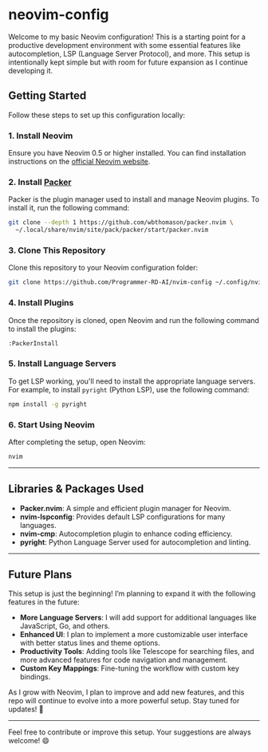 # neovim-config

Welcome to my basic Neovim configuration! This is a starting point for a productive development environment with some essential features like autocompletion, LSP (Language Server Protocol), and more. This setup is intentionally kept simple but with room for future expansion as I continue developing it.

## Getting Started

Follow these steps to set up this configuration locally:

### 1. **Install Neovim**

Ensure you have Neovim 0.5 or higher installed. You can find installation instructions on the [official Neovim website](https://neovim.io/).

### 2. **Install [Packer](https://github.com/wbthomason/packer.nvim)**

Packer is the plugin manager used to install and manage Neovim plugins. To install it, run the following command:

```bash
git clone --depth 1 https://github.com/wbthomason/packer.nvim \
  ~/.local/share/nvim/site/pack/packer/start/packer.nvim
```

### 3. **Clone This Repository**

Clone this repository to your Neovim configuration folder:

```bash
git clone https://github.com/Programmer-RD-AI/nvim-config ~/.config/nvim
```

### 4. **Install Plugins**

Once the repository is cloned, open Neovim and run the following command to install the plugins:

```bash
:PackerInstall
```

### 5. **Install Language Servers**

To get LSP working, you'll need to install the appropriate language servers. For example, to install `pyright` (Python LSP), use the following command:

```bash
npm install -g pyright
```

### 6. **Start Using Neovim**

After completing the setup, open Neovim:

```bash
nvim
```

---

## Libraries & Packages Used

- **Packer.nvim**: A simple and efficient plugin manager for Neovim.
- **nvim-lspconfig**: Provides default LSP configurations for many languages.
- **nvim-cmp**: Autocompletion plugin to enhance coding efficiency.
- **pyright**: Python Language Server used for autocompletion and linting.

---

## Future Plans

This setup is just the beginning! I’m planning to expand it with the following features in the future:

- **More Language Servers**: I will add support for additional languages like JavaScript, Go, and others.
- **Enhanced UI**: I plan to implement a more customizable user interface with better status lines and theme options.
- **Productivity Tools**: Adding tools like Telescope for searching files, and more advanced features for code navigation and management.
- **Custom Key Mappings**: Fine-tuning the workflow with custom key bindings.

As I grow with Neovim, I plan to improve and add new features, and this repo will continue to evolve into a more powerful setup. Stay tuned for updates! 🚀

---

Feel free to contribute or improve this setup. Your suggestions are always welcome! 😄
